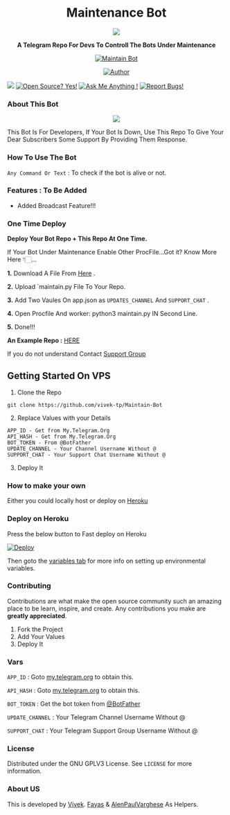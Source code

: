<h1 align="center">Maintenance Bot</h1>
<p align="center">
  <a

<p align="center">
  <img src="https://telegra.ph/file/60fdc9e6682702bf4b471.jpg">
</p>
</a>
  <p align="center">
    <b>A Telegram Repo For Devs To Controll The Bots Under Maintenance</b>
    <br />

<p align="center">
<a href="#"><img title="Maintain Bot" src="https://img.shields.io/badge/MaintainBot-violet?color=8F00FF&style=for-the-badge"></a>
</p>
  <p align="center">
<a href="https://github.com/VIVEK-TP"><img title="Author" src="https://img.shields.io/badge/Author-Vivek-Tp/Vivek?color=black&style=for-the-badge&logo=github"></a>
</p>

<a href="https://telegram.dog/FileStore_Nsbot"><img src="https://img.shields.io/badge/Telegram-Bot-blue.svg?logo=telegram"></a>
[![Open Source? Yes!](https://badgen.net/badge/Open%20Source%20%3F/Yes/yellow?icon=github)](https://github.com/vivek-tp/Maintain-Bot)
[![Ask Me Anything !](https://img.shields.io/badge/🤔%20Ask%20me-anything-1abc9c.svg)](https://telegram.dog/Vivek_Kerala)
[![Report Bugs!](https://badgen.net/badge/🐞%20Report%20/Bugs/red)](https://telegram.dog/Vivek_Kerala)

### About This Bot

<p align="center">
  <img src="https://telegra.ph/file/098e3e37d018743a7a407.jpg">
</p>

This Bot Is For Developers, If Your Bot Is Down, Use This Repo To Give Your Dear Subscribers Some Support By Providing Them Response.


### How To Use The Bot

`Any Command Or Text` : To check if the bot is alive or not.

### Features : To Be Added

- Added Broadcast Feature!!!

### One Time Deploy

**Deploy Your Bot Repo + This Repo At One Time.**

If Your Bot Under Maintenance Enable Other ProcFile...Got it? Know More Here 👇🏻...

**1.** Download A File From [Here](https://github.com/vivek-tp/Maintain-Bot/releases/download/v1.0/Maintain.py) .

**2.** Upload `maintain.py File To Your Repo.

**3.** Add Two Vaules On app.json as `UPDATES_CHANNEL` And `SUPPORT_CHAT` .

**4.** Open Procfile And  worker: python3 maintain.py IN Second Line.

**5.** Done!!!

**An Example Repo :** [HERE](https://github.com/search?q=repo)

If you do not understand Contact [Support Group](https://t.me/OpensourceTG)

## Getting Started On VPS

1. Clone the Repo
```
git clone https://github.com/vivek-tp/Maintain-Bot
```
2. Replace Values with your Details
```
APP_ID - Get from My.Telegram.Org
API_HASH - Get from My.Telegram.Org
BOT_TOKEN - From @BotFather
UPDATE_CHANNEL - Your Channel Username Without @
SUPPORT_CHAT - Your Support Chat Username Without @
```
3. Deploy It

### How to make your own

Either you could locally host or deploy on [Heroku](https://heroku.com)

### Deploy on Heroku

Press the below button to Fast deploy on Heroku

[![Deploy](https://www.herokucdn.com/deploy/button.svg)](https://heroku.com/deploy?template=https://github.com/vivek-tp/Maintain-Bot)

Then goto the <a href="#vars">variables tab</a> for more info on setting up environmental variables.


### Contributing

Contributions are what make the open source community such an amazing place to be learn, inspire, and create. Any contributions you make are **greatly appreciated**.

1. Fork the Project
2. Add Your Values
3. Deploy It

### Vars

`APP_ID` : Goto [my.telegram.org](https://my.telegram.org) to obtain this.

`API_HASH` : Goto [my.telegram.org](https://my.telegram.org) to obtain this.

`BOT_TOKEN` : Get the bot token from [@BotFather](https://telegram.dog/BotFather)

`UPDATE_CHANNEL` : Your Telegram Channel Username Without @

`SUPPORT_CHAT` : Your Telegram Support Group Username Without @

### License

Distributed under the GNU GPLV3 License. See `LICENSE` for more information.

### About US

This is developed by [Vivek](https://gitHub.com/Vivek-TP). [Fayas](https://github.com/FayasNoushad) & [AlenPaulVarghese](https://github.com/alenpaul2001) As Helpers.
